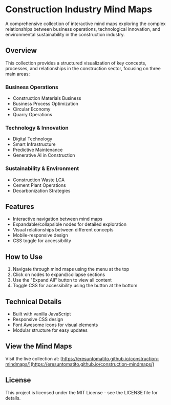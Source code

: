 # Construction Industry Mind Maps

A comprehensive collection of interactive mind maps exploring the complex relationships between business operations, technological innovation, and environmental sustainability in the construction industry.

## Overview

This collection provides a structured visualization of key concepts, processes, and relationships in the construction sector, focusing on three main areas:

### Business Operations
- Construction Materials Business
- Business Process Optimization
- Circular Economy
- Quarry Operations

### Technology & Innovation
- Digital Technology
- Smart Infrastructure
- Predictive Maintenance
- Generative AI in Construction

### Sustainability & Environment
- Construction Waste LCA
- Cement Plant Operations
- Decarbonization Strategies

## Features

- Interactive navigation between mind maps
- Expandable/collapsible nodes for detailed exploration
- Visual relationships between different concepts
- Mobile-responsive design
- CSS toggle for accessibility

## How to Use

1. Navigate through mind maps using the menu at the top
2. Click on nodes to expand/collapse sections
3. Use the "Expand All" button to view all content
4. Toggle CSS for accessibility using the button at the bottom

## Technical Details

- Built with vanilla JavaScript
- Responsive CSS design
- Font Awesome icons for visual elements
- Modular structure for easy updates

## View the Mind Maps

Visit the live collection at: [https://eresuntomatito.github.io/construction-mindmaps/](https://eresuntomatito.github.io/construction-mindmaps/)

## License

This project is licensed under the MIT License - see the LICENSE file for details. 